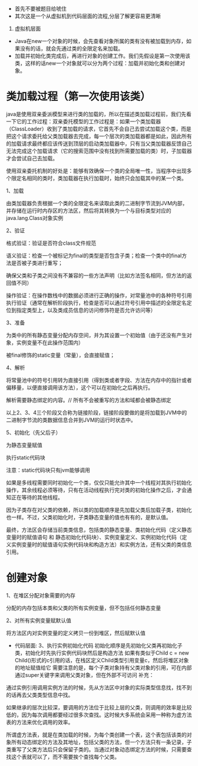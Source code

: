 - 首先不要被题目给唬住
- 其次这是一个从虚拟机到代码层面的流程,分层了解更容易更清晰

 1. 虚拟机层面
 - Java在new一个对象的时候，会先查看对象所属的类有没有被加载到内存，如果没有的话，就会先通过类的全限定名来加载。
 - 加载并初始化类完成后，再进行对象的创建工作。我们先假设是第一次使用该类，这样的话new一个对象就可以分为两个过程：加载并初始化类和创建对象。

# 类加载过程（第一次使用该类）


java是使用双亲委派模型来进行类的加载的，所以在描述类加载过程前，我们先看一下它的工作过程：双亲委托模型的工作过程是：如果一个类加载器（ClassLoader）收到了类加载的请求，它首先不会自己去尝试加载这个类，而是把这个请求委托给父类加载器去完成，每一个层次的类加载器都是如此，因此所有的加载请求最终都应该传送到顶层的启动类加载器中，只有当父类加载器反馈自己无法完成这个加载请求（它的搜索范围中没有找到所需要加载的类）时，子加载器才会尝试自己去加载。



使用双亲委托机制的好处是：能够有效确保一个类的全局唯一性，当程序中出现多个限定名相同的类时，类加载器在执行加载时，始终只会加载其中的某一个类。



1、加载


由类加载器负责根据一个类的全限定名来读取此类的二进制字节流到JVM内部，并存储在运行时内存区的方法区，然后将其转换为一个与目标类型对应的java.lang.Class对象实例



2、验证


格式验证：验证是否符合class文件规范



语义验证：检查一个被标记为final的类型是否包含子类；检查一个类中的final方法是否被子类进行重写；



确保父类和子类之间没有不兼容的一些方法声明（比如方法签名相同，但方法的返回值不同）



操作验证：在操作数栈中的数据必须进行正确的操作，对常量池中的各种符号引用执行验证（通常在解析阶段执行，检查是否可以通过符号引用中描述的全限定名定位到指定类型上，以及类成员信息的访问修饰符是否允许访问等）



3、准备


为类中的所有静态变量分配内存空间，并为其设置一个初始值（由于还没有产生对象，实例变量不在此操作范围内）



被final修饰的static变量（常量），会直接赋值；



4、解析


将常量池中的符号引用转为直接引用（得到类或者字段、方法在内存中的指针或者偏移量，以便直接调用该方法），这个可以在初始化之后再执行。



解析需要静态绑定的内容。// 所有不会被重写的方法和域都会被静态绑定

以上2、3、4三个阶段又合称为链接阶段，链接阶段要做的是将加载到JVM中的二进制字节流的类数据信息合并到JVM的运行时状态中。



5、初始化（先父后子）


为静态变量赋值



执行static代码块 



注意：static代码块只有jvm能够调用



如果是多线程需要同时初始化一个类，仅仅只能允许其中一个线程对其执行初始化操作，其余线程必须等待，只有在活动线程执行完对类的初始化操作之后，才会通知正在等待的其他线程。



因为子类存在对父类的依赖，所以类的加载顺序是先加载父类后加载子类，初始化也一样。不过，父类初始化时，子类静态变量的值也有有的，是默认值。



最终，方法区会存储当前类类信息，包括类的静态变量、类初始化代码（定义静态变量时的赋值语句 和 静态初始化代码块）、实例变量定义、实例初始化代码（定义实例变量时的赋值语句实例代码块和构造方法）和实例方法，还有父类的类信息引用。



# 创建对象


1、在堆区分配对象需要的内存


分配的内存包括本类和父类的所有实例变量，但不包括任何静态变量


2、对所有实例变量赋默认值


将方法区内对实例变量的定义拷贝一份到堆区，然后赋默认值


 - 代码层面:
3、执行实例初始化代码
初始化顺序是先初始化父类再初始化子类，初始化时先执行实例代码块然后是构造方法
如果有类似于Child c = new Child()形式的c引用的话，在栈区定义Child类型引用变量c，然后将堆区对象的地址赋值给它
需要注意的是，每个子类对象持有父类对象的引用，可在内部通过super关键字来调用父类对象，但在外部不可访问
补充：


通过实例引用调用实例方法的时候，先从方法区中对象的实际类型信息找，找不到的话再去父类类型信息中找。



如果继承的层次比较深，要调用的方法位于比较上层的父类，则调用的效率是比较低的，因为每次调用都要经过很多次查找。这时候大多系统会采用一种称为虚方法表的方法来优化调用的效率。



所谓虚方法表，就是在类加载的时候，为每个类创建一个表，这个表包括该类的对象所有动态绑定的方法及其地址，包括父类的方法，但一个方法只有一条记录，子类重写了父类方法后只会保留子类的。当通过对象动态绑定方法的时候，只需要查找这个表就可以了，而不需要挨个查找每个父类。

